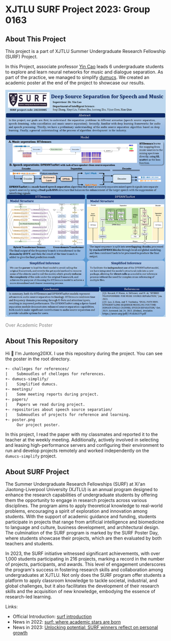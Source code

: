 # XJTLU SURF Project 2023: Group 0163

## About This Project

This project is a part of XJTLU Summer Undergraduate Research Fellowship (SURF) Project.

In this Project, associate professor [Yin Cao](https://www.xjtlu.edu.cn/zh/study/departments/academic-departments/intelligent-science/department-staff/academic-staff/staff/yin-cao) leads 6 undergraduate students to explore and learn neural networks for music and dialogue separation. As part of the practice, we managed to simplify [dumucs](https://github.com/facebookresearch/demucs). We created an academic poster at the end of the project to showcase our results.

![Poster.png](https://raw.githubusercontent.com/juntong20XX/surf2023_0163/main/poster.png)

<font color="gray">Over Academic Poster</font>

## About This Repository

Hi :wave:  I'm Juntong20XX. I use this repository during the project. You can see the poster in the root directory.

```text
+- challeges for references/
|    Submoudles of chelleges for references.
+- dumucs-simplify/
|    Simplified dumucs.
+- meetings/
|    Some meeting reports during project.
+- papers/
|    Papers we read during project.
+- repositories about speech source separation/
|    Submoudles of projects for reference and learning.
+- poster.png
     Our project poster.
```

In this project, I read the paper with my classmates and reported it to the teacher at the weekly meeting. Additionally, actively involved in selecting and leasing high-performance servers and configuring their environment to run and develop projects remotely and worked independently on the `dumucs-simplify` project.

## About SURF Project

The Summer Undergraduate Research Fellowships (SURF) at Xi'an  Jiaotong-Liverpool University (XJTLU) is an annual program designed to  enhance the research capabilities of undergraduate students by offering  them the opportunity to engage in research projects across various  disciplines. The program aims to apply theoretical knowledge to  real-world problems, encouraging a spirit of exploration and innovation  among students. With the support of academic guidance and funding,  students participate in projects that range from artificial intelligence and biomedicine to language and culture, business development, and  architectural design. The culmination of the SURF program is marked by  the SURF Poster Day, where students showcase their projects, which are  then evaluated by both teachers and students.

In 2023, the SURF initiative witnessed significant achievements, with over 1,000 students participating in 216 projects, marking a record in the number of projects, participants, and awards. This level of engagement underscores the program's success in fostering research skills and collaboration among undergraduates at XJTLU. Not only does the SURF program offer students a platform to apply classroom knowledge to tackle societal, industrial, and global challenges, but it also facilitates the development of their research skills and the acquisition of new knowledge, embodying the essence of research-led learning.

Links:

- Official Introduction: [surf introduction](https://www.xjtlu.edu.cn/en/study/surf/introduction)
- News in 2022: [surf: where academic stars are born](https://www.xjtlu.edu.cn/en/news/2022/12/surf_where_academic_stars_are_born)
- News in 2023: [Unlocking potential: SURF winners reflect on personal growth](https://www.xjtlu.edu.cn/en/news/2023/10/unlocking-potential-surf-winners-reflect-on-personal-growth)
